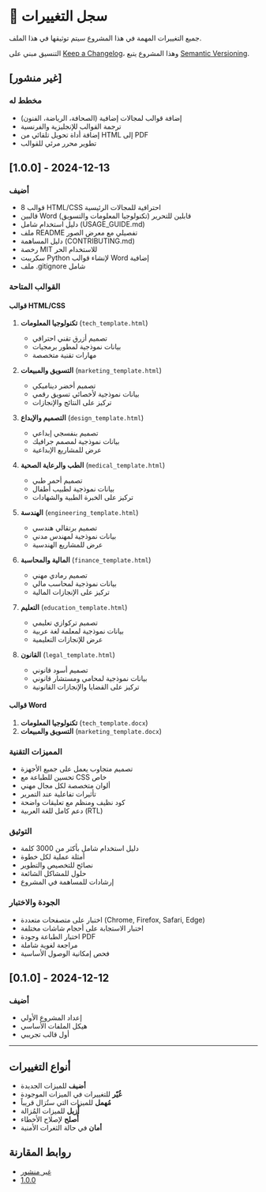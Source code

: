 # 📝 سجل التغييرات

جميع التغييرات المهمة في هذا المشروع سيتم توثيقها في هذا الملف.

التنسيق مبني على [Keep a Changelog](https://keepachangelog.com/en/1.0.0/)،
وهذا المشروع يتبع [Semantic Versioning](https://semver.org/spec/v2.0.0.html).

## [غير منشور]

### مخطط له
- إضافة قوالب لمجالات إضافية (الصحافة، الرياضة، الفنون)
- ترجمة القوالب للإنجليزية والفرنسية
- إضافة أداة تحويل تلقائي من HTML إلى PDF
- تطوير محرر مرئي للقوالب

## [1.0.0] - 2024-12-13

### أضيف
- 8 قوالب HTML/CSS احترافية للمجالات الرئيسية
- قالبين Word قابلين للتحرير (تكنولوجيا المعلومات والتسويق)
- دليل استخدام شامل (USAGE_GUIDE.md)
- ملف README تفصيلي مع معرض الصور
- دليل المساهمة (CONTRIBUTING.md)
- رخصة MIT للاستخدام الحر
- سكريبت Python لإنشاء قوالب Word إضافية
- ملف .gitignore شامل

### القوالب المتاحة

#### قوالب HTML/CSS
1. **تكنولوجيا المعلومات** (`tech_template.html`)
   - تصميم أزرق تقني احترافي
   - بيانات نموذجية لمطور برمجيات
   - مهارات تقنية متخصصة

2. **التسويق والمبيعات** (`marketing_template.html`)
   - تصميم أخضر ديناميكي
   - بيانات نموذجية لأخصائي تسويق رقمي
   - تركيز على النتائج والإنجازات

3. **التصميم والإبداع** (`design_template.html`)
   - تصميم بنفسجي إبداعي
   - بيانات نموذجية لمصمم جرافيك
   - عرض للمشاريع الإبداعية

4. **الطب والرعاية الصحية** (`medical_template.html`)
   - تصميم أحمر طبي
   - بيانات نموذجية لطبيب أطفال
   - تركيز على الخبرة الطبية والشهادات

5. **الهندسة** (`engineering_template.html`)
   - تصميم برتقالي هندسي
   - بيانات نموذجية لمهندس مدني
   - عرض للمشاريع الهندسية

6. **المالية والمحاسبة** (`finance_template.html`)
   - تصميم رمادي مهني
   - بيانات نموذجية لمحاسب مالي
   - تركيز على الإنجازات المالية

7. **التعليم** (`education_template.html`)
   - تصميم تركوازي تعليمي
   - بيانات نموذجية لمعلمة لغة عربية
   - عرض للإنجازات التعليمية

8. **القانون** (`legal_template.html`)
   - تصميم أسود قانوني
   - بيانات نموذجية لمحامي ومستشار قانوني
   - تركيز على القضايا والإنجازات القانونية

#### قوالب Word
1. **تكنولوجيا المعلومات** (`tech_template.docx`)
2. **التسويق والمبيعات** (`marketing_template.docx`)

### المميزات التقنية
- تصميم متجاوب يعمل على جميع الأجهزة
- تحسين للطباعة مع CSS خاص
- ألوان متخصصة لكل مجال مهني
- تأثيرات تفاعلية عند التمرير
- كود نظيف ومنظم مع تعليقات واضحة
- دعم كامل للغة العربية (RTL)

### التوثيق
- دليل استخدام شامل بأكثر من 3000 كلمة
- أمثلة عملية لكل خطوة
- نصائح للتخصيص والتطوير
- حلول للمشاكل الشائعة
- إرشادات للمساهمة في المشروع

### الجودة والاختبار
- اختبار على متصفحات متعددة (Chrome, Firefox, Safari, Edge)
- اختبار الاستجابة على أحجام شاشات مختلفة
- اختبار الطباعة وجودة PDF
- مراجعة لغوية شاملة
- فحص إمكانية الوصول الأساسية

## [0.1.0] - 2024-12-12

### أضيف
- إعداد المشروع الأولي
- هيكل الملفات الأساسي
- أول قالب تجريبي

---

## أنواع التغييرات

- **أضيف** للميزات الجديدة
- **غُيّر** للتغييرات في الميزات الموجودة
- **مُهمل** للميزات التي ستُزال قريباً
- **أُزيل** للميزات المُزالة
- **أُصلح** لإصلاح الأخطاء
- **أمان** في حالة الثغرات الأمنية

## روابط المقارنة

- [غير منشور](https://github.com/username/cv-templates/compare/v1.0.0...HEAD)
- [1.0.0](https://github.com/username/cv-templates/releases/tag/v1.0.0)

